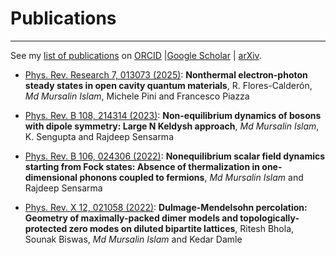 # Publications
---
See my [list of publications](https://miphysics.github.io/publications) on <a href="https://orcid.org/0000-0002-0992-5531" target="_blank" rel="noopener noreferrer">ORCID</a> \|<a href="https://scholar.google.com.au/citations?hl=en&user=K5gZKkQAAAAJ" target="_blank" rel="noopener noreferrer">Google Scholar</a> \| <a href="https://arxiv.org/a/islam_m_4.html" target="_blank" rel="noopener noreferrer">arXiv</a>.

- [Phys. Rev. Research 7, 013073 (2025)](https://journals.aps.org/prresearch/abstract/10.1103/PhysRevResearch.7.013073): **Nonthermal electron-photon steady states in open cavity quantum materials**, R. Flores-Calderón, _Md Mursalin Islam_, Michele Pini and Francesco Piazza
  
- [Phys. Rev. B 108, 214314 (2023)](https://journals.aps.org/prb/abstract/10.1103/PhysRevB.108.214314): **Non-equilibrium dynamics of bosons with dipole symmetry: Large N Keldysh approach**, _Md Mursalin Islam_, K. Sengupta and Rajdeep Sensarma

- [Phys. Rev. B 106, 024306 (2022)](https://journals.aps.org/prb/abstract/10.1103/PhysRevB.106.024306): **Nonequilibrium scalar field dynamics starting from Fock states: Absence of thermalization in one-dimensional phonons coupled to fermions**, _Md Mursalin Islam_ and Rajdeep Sensarma

- [Phys. Rev. X 12, 021058 (2022)](https://journals.aps.org/prx/abstract/10.1103/PhysRevX.12.021058): **Dulmage-Mendelsohn percolation: Geometry of maximally-packed dimer models and topologically-protected zero modes on diluted bipartite lattices**, Ritesh Bhola, Sounak Biswas, _Md Mursalin Islam_ and Kedar Damle

